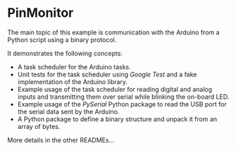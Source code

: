# PinMonitor

The main topic of this example is communication with the Arduino from a Python
script using a binary protocol.

It demonstrates the following concepts:

-   A task scheduler for the Arduino tasks.
-   Unit tests for the task scheduler using _Google Test_ and a fake
    implementation of the Arduino library.
-   Example usage of the task scheduler for reading digital and analog inputs
    and transmitting them over serial while blinking the on-board LED.
-   Example usage of the _PySerial_ Python package to read the USB port for the
    serial data sent by the Arduino.
-   A Python package to define a binary structure and unpack it from an array
    of bytes.

More details in the other READMEs...


